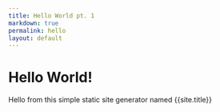 ```yaml
---
title: Hello World pt. 1
markdown: true
permalink: hello
layout: default
---
```

# Hello World!

Hello from this simple static site generator named {{site.title}}